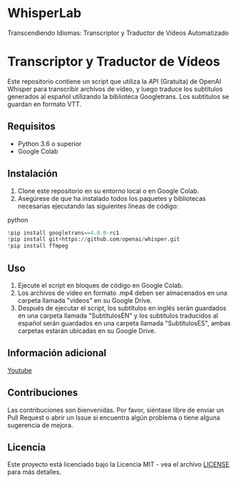# WhisperLab
Transcendiendo Idiomas: Transcriptor y Traductor de Vídeos Automatizado

Transcriptor y Traductor de Vídeos
==================================

Este repositorio contiene un script que utiliza la API (Gratuita) de OpenAI Whisper para transcribir archivos de vídeo, y luego traduce los subtítulos generados al español utilizando la biblioteca Googletrans. Los subtítulos se guardan en formato VTT.

Requisitos
----------

*   Python 3.6 o superior
*   Google Colab

Instalación
-----------

1.  Clone este repositorio en su entorno local o en Google Colab.
2.  Asegúrese de que ha instalado todos los paquetes y bibliotecas necesarias ejecutando las siguientes líneas de código:

python

```python
!pip install googletrans==4.0.0-rc1
!pip install git+https://github.com/openai/whisper.git
!pip install ffmpeg
```

Uso
---

1.  Ejecute el script en bloques de código en Google Colab.
2.  Los archivos de vídeo en formato .mp4 deben ser almacenados en una carpeta llamada "videos" en su Google Drive.
3.  Después de ejecutar el script, los subtítulos en inglés serán guardados en una carpeta llamada "SubtítulosEN" y los subtítulos traducidos al español serán guardados en una carpeta llamada "SubtítulosES", ambas carpetas estarán ubicadas en su Google Drive.

Información adicional
--------------

[Youtube](https://www.youtube.com/watch?v=jgSk01fWkjg)


Contribuciones
--------------

Las contribuciones son bienvenidas. Por favor, siéntase libre de enviar un Pull Request o abrir un Issue si encuentra algún problema o tiene alguna sugerencia de mejora.

Licencia
--------

Este proyecto está licenciado bajo la Licencia MIT - vea el archivo [LICENSE](LICENSE) para más detalles.


